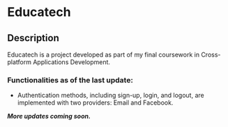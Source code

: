 # Educatech

## Description
Educatech is a project developed as part of my final coursework in 
Cross-platform Applications Development.

### Functionalities as of the last update:
* Authentication methods, including sign-up, login, and logout, are 
implemented with two providers: Email and Facebook.

***More updates coming soon.***
